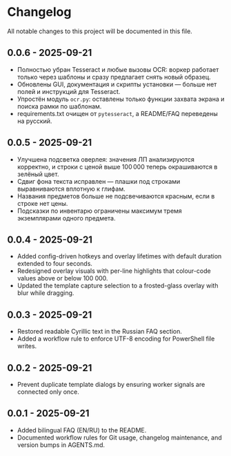 # Changelog

All notable changes to this project will be documented in this file.

## 0.0.6 - 2025-09-21
- Полностью убран Tesseract и любые вызовы OCR: воркер работает только через шаблоны и сразу предлагает снять новый образец.
- Обновлены GUI, документация и скрипты установки — больше нет полей и инструкций для Tesseract.
- Упростён модуль `ocr.py`: оставлены только функции захвата экрана и поиска рамки по шаблонам.
- requirements.txt очищен от `pytesseract`, а README/FAQ переведены на русский.

## 0.0.5 - 2025-09-21
- Улучшена подсветка оверлея: значения ЛП анализируются корректно, и строки с ценой выше 100 000 теперь окрашиваются в зелёный цвет.
- Сдвиг фона текста исправлен — плашки под строками выравниваются вплотную к глифам.
- Названия предметов больше не подсвечиваются красным, если в строке нет цены.
- Подсказки по инвентарю ограничены максимум тремя экземплярами одного предмета.

## 0.0.4 - 2025-09-21
- Added config-driven hotkeys and overlay lifetimes with default duration extended to four seconds.
- Redesigned overlay visuals with per-line highlights that colour-code values above or below 100 000.
- Updated the template capture selection to a frosted-glass overlay with blur while dragging.

## 0.0.3 - 2025-09-21
- Restored readable Cyrillic text in the Russian FAQ section.
- Added a workflow rule to enforce UTF-8 encoding for PowerShell file writes.

## 0.0.2 - 2025-09-21
- Prevent duplicate template dialogs by ensuring worker signals are connected only once.

## 0.0.1 - 2025-09-21
- Added bilingual FAQ (EN/RU) to the README.
- Documented workflow rules for Git usage, changelog maintenance, and version bumps in AGENTS.md.
